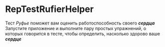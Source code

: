 # RepTestRufierHelper
Тест *Руфье* поможет вам оценить работоспособность своего **_сердца_**
Запустите приложение и выполните пару простых упражнений, о которых говорится в тесте, чтобы определить, насколько здорово ваше **_сердце_**
